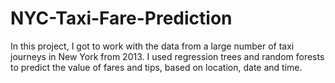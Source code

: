 # NYC-Taxi-Fare-Prediction
In this project, I got to work with the data from a large number of taxi journeys in New York from 2013. I used regression trees and random forests to predict the value of fares and tips, based on location, date and time.
